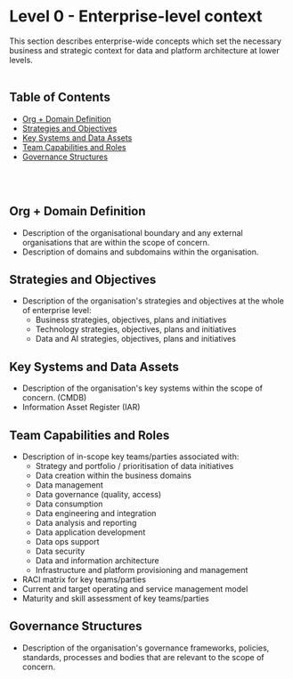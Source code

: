 # Level 0 - Enterprise-level context

This section describes enterprise-wide concepts which set the necessary business and strategic context for data and platform architecture at lower levels.
<br>
<br>

## Table of Contents

- [Org + Domain Definition](#org-domain-definition)
- [Strategies and Objectives](#strategies-and-objectives)
- [Key Systems and Data Assets](#key-systems-and-data-assets)
- [Team Capabilities and Roles](#team-capabilities-and-roles)
- [Governance Structures](#governance-structures)

<br>
<br>

## Org + Domain Definition

- Description of the organisational boundary and any external organisations that are within the scope of concern.
- Description of domains and subdomains within the organisation.

## Strategies and Objectives

- Description of the organisation's strategies and objectives at the whole of enterprise level:
    - Business strategies, objectives, plans and initiatives
    - Technology strategies, objectives, plans and initiatives
    - Data and AI strategies, objectives, plans and initiatives

## Key Systems and Data Assets

- Description of the organisation's key systems within the scope of concern. (CMDB)
- Information Asset Register (IAR)

## Team Capabilities and Roles

- Description of in-scope key teams/parties associated with:
    - Strategy and portfolio / prioritisation of data initiatives
    - Data creation within the business domains
    - Data management
    - Data governance (quality, access)
    - Data consumption
    - Data engineering and integration
    - Data analysis and reporting
    - Data application development
    - Data ops support
    - Data security
    - Data and information architecture
    - Infrastructure and platform provisioning and management
- RACI matrix for key teams/parties
- Current and target operating and service management model
- Maturity and skill assessment of key teams/parties

## Governance Structures

- Description of the organisation's governance frameworks, policies, standards, processes and bodies that are relevant to the scope of concern.

